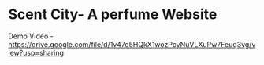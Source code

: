 # Scent City- A perfume Website
Demo Video - https://drive.google.com/file/d/1v47o5HQkX1wozPcyNuVLXuPw7Feuq3vg/view?usp=sharing
